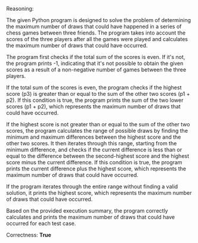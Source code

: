 Reasoning:

The given Python program is designed to solve the problem of determining the maximum number of draws that could have happened in a series of chess games between three friends. The program takes into account the scores of the three players after all the games were played and calculates the maximum number of draws that could have occurred.

The program first checks if the total sum of the scores is even. If it's not, the program prints -1, indicating that it's not possible to obtain the given scores as a result of a non-negative number of games between the three players.

If the total sum of the scores is even, the program checks if the highest score (p3) is greater than or equal to the sum of the other two scores (p1 + p2). If this condition is true, the program prints the sum of the two lower scores (p1 + p2), which represents the maximum number of draws that could have occurred.

If the highest score is not greater than or equal to the sum of the other two scores, the program calculates the range of possible draws by finding the minimum and maximum differences between the highest score and the other two scores. It then iterates through this range, starting from the minimum difference, and checks if the current difference is less than or equal to the difference between the second-highest score and the highest score minus the current difference. If this condition is true, the program prints the current difference plus the highest score, which represents the maximum number of draws that could have occurred.

If the program iterates through the entire range without finding a valid solution, it prints the highest score, which represents the maximum number of draws that could have occurred.

Based on the provided execution summary, the program correctly calculates and prints the maximum number of draws that could have occurred for each test case.

Correctness: **True**